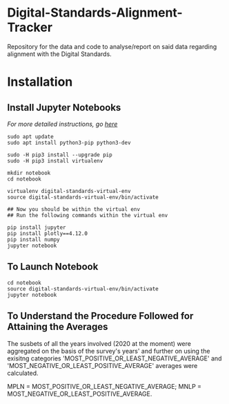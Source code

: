 # Digital-Standards-Alignment-Tracker
Repository for the data and code to analyse/report on said data regarding alignment with the Digital Standards.

# Installation

## Install Jupyter Notebooks 

*For more detailed instructions, go [here](https://www.digitalocean.com/community/tutorials/how-to-set-up-jupyter-notebook-with-python-3-on-ubuntu-18-04)*

```
sudo apt update
sudo apt install python3-pip python3-dev

sudo -H pip3 install --upgrade pip
sudo -H pip3 install virtualenv

mkdir notebook
cd notebook

virtualenv digital-standards-virtual-env
source digital-standards-virtual-env/bin/activate

## Now you should be within the virtual env
## Run the following commands within the virtual env

pip install jupyter
pip install plotly==4.12.0
pip install numpy
jupyter notebook
```

## To Launch Notebook

```
cd notebook
source digital-standards-virtual-env/bin/activate
jupyter notebook
```
## To Understand the Procedure Followed for Attaining the Averages

The susbets of all the years involved (2020 at the moment) were aggregated on the basis of the survey's years' and further on using the exisitng categories 'MOST_POSITIVE_OR_LEAST_NEGATIVE_AVERAGE' and 'MOST_NEGATIVE_OR_LEAST_POSITIVE_AVERAGE' averages were calculated. 

MPLN = MOST_POSITIVE_OR_LEAST_NEGATIVE_AVERAGE; MNLP = MOST_NEGATIVE_OR_LEAST_POSITIVE_AVERAGE.

